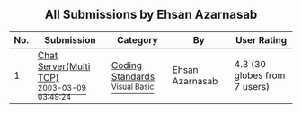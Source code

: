 ﻿<div align="center">

## All Submissions by Ehsan Azarnasab

</div>

No.  | Submission | Category | By   | User Rating
---- | ---------- | -------- | ---- | -----------
1 | [Chat Server\(Multi TCP\)<br /><sup>2003-03-09 03:49:24</sup>](https://github.com/Planet-Source-Code/ehsan-azarnasab-chat-server-multi-tcp__1-44078) | [Coding Standards<br /><sup>Visual Basic</sup>](../ByCategory/coding-standards__1-43.md) | Ehsan Azarnasab | 4.3 (30 globes from 7 users)
